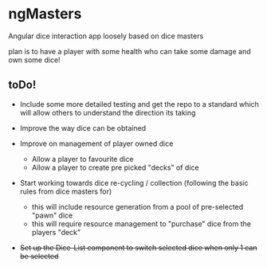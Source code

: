# ngMasters
Angular dice interaction app loosely based on dice masters

plan is to have a player with some health who can take some damage and own some dice!

## toDo!
* Include some more detailed testing and get the repo to a standard which will allow others to understand the direction its taking
* Improve the way dice can be obtained
* Improve on management of player owned dice
  * Allow a player to favourite dice
  * Allow a player to create pre picked "decks" of dice
* Start working towards dice re-cycling / collection (following the basic rules from dice masters for)
  * this will include resource generation from a pool of pre-selected "pawn" dice
  * this will require resource management to "purchase" dice from the players "deck"

* ~~Set up the Dice-List component to switch selected dice when only 1 can be selected~~
